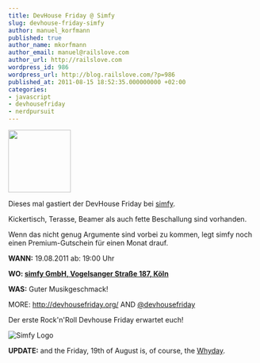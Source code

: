 ```yaml
---
title: DevHouse Friday @ Simfy
slug: devhouse-friday-simfy
author: manuel_korfmann
published: true
author_name: mkorfmann
author_email: manuel@railslove.com
author_url: http://railslove.com
wordpress_id: 986
wordpress_url: http://blog.railslove.com/?p=986
published_at: 2011-08-15 18:52:35.000000000 +02:00
categories:
- javascript
- devhousefriday
- nerdpursuit
---
```

<div>

<a href="http://blog.railslove.com/wp-content/uploads/2011/03/DevHouse-Friday-Logo.jpeg"><img title="DevHouse Friday Logo" src="http://blog.railslove.com/wp-content/uploads/2011/03/DevHouse-Friday-Logo.jpeg" alt="" width="126" height="126" /></a>

<p>
Dieses mal gastiert der DevHouse Friday bei <a href="http://www.simfy.de" target="_blank">simfy</a>.

Kickertisch, Terasse, Beamer als auch fette Beschallung sind vorhanden.

Wenn das nicht genug Argumente sind vorbei zu kommen, legt simfy noch einen Premium-Gutschein für einen Monat drauf.
</p>

<p>
<strong>WANN:</strong> 19.08.2011 ab: 19:00 Uhr
</p>

<p>
<strong>WO: <a href="http://maps.google.de/maps/place?q=Simfy,+Vogelsanger+Str.,+187&hl=de&cid=4487133234066811329" target="_blank"> simfy GmbH, Vogelsanger Straße 187, Köln</a></strong>
</p>

<p>
<strong>WAS:</strong> Guter Musikgeschmack!
</p>

<p>
MORE: <a href="http://devhousefriday.org/">http://devhousefriday.org/</a> AND <a href="http://twitter.com/devhousefriday">@devhousefriday</a>
</p>

<p>Der erste Rock'n'Roll Devhouse Friday erwartet euch!</p>

<img src="http://corporate.simfy.com/fileadmin/tmpl/images/logo_simfy_11.gif" alt="Simfy Logo"></img>
</div>

<strong>UPDATE:</strong> and the Friday, 19th of August is, of course, the <a href="http://whyday.org/">Whyday</a>.
